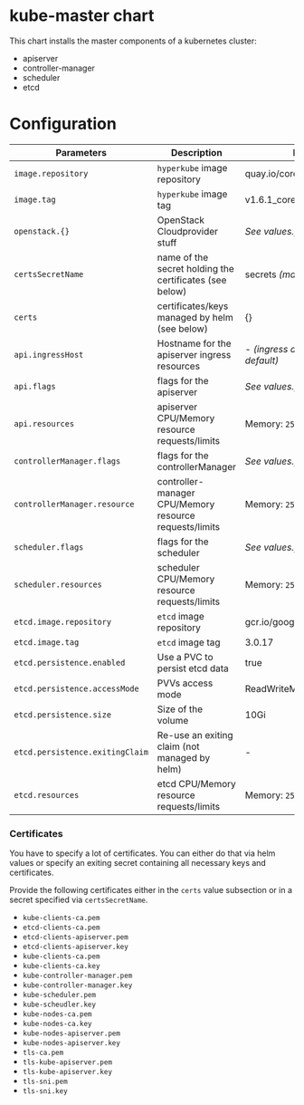 kube-master chart
=================
This chart installs the master components of a kubernetes cluster:

 * apiserver
 * controller-manager
 * scheduler
 * etcd

Configuration
=============

| Parameters                      | Description                                             | Default                           |
| ------------------------------- | ------------------------------------------------------- | --------------------------------- |
| `image.repository`              | `hyperkube` image repository                            | quay.io/coreos/hyperkube          |
| `image.tag`                     | `hyperkube` image tag                                   | v1.6.1_coreos.0                   |
| `openstack.{}`                  | OpenStack Cloudprovider stuff                           | *See values.yaml for details*     |
| `certsSecretName`               | name of the secret holding the certificates (see below) | secrets *(managed by helm)*       | 
| `certs`                         | certificates/keys managed by helm (see below)           | {}                                |
| `api.ingressHost`               | Hostname for the apiserver ingress resources            | - *(ingress disabled by default)* |
| `api.flags`                     | flags for the apiserver                                 | *See values.yaml*                 |
| `api.resources`                 | apiserver CPU/Memory resource requests/limits           | Memory: `256Mi`, CPU: `100m`      |
| `controllerManager.flags`       | flags for the controllerManager                         | *See values.yaml*                 |
| `controllerManager.resource`    | controller-manager CPU/Memory resource requests/limits  | Memory: `256Mi`, CPU: `100m`      |
| `scheduler.flags`               | flags for the scheduler                                 | *See values.yaml*                 |
| `scheduler.resources`           | scheduler CPU/Memory resource requests/limits           | Memory: `256Mi`, CPU: `100m`      |
| `etcd.image.repository`         | `etcd` image repository                                 | gcr.io/google_containers/etcd     |
| `etcd.image.tag`                | `etcd` image tag                                        | 3.0.17                            |
| `etcd.persistence.enabled`      | Use a PVC to persist etcd data                          | true                              |
| `etcd.persistence.accessMode`   | PVVs access mode                                        | ReadWriteMany                     |
| `etcd.persistence.size`         | Size of the volume                                      | 10Gi                              |
| `etcd.persistence.exitingClaim` | Re-use an exiting claim (not managed by helm)           | -                                 |
| `etcd.resources`                | etcd CPU/Memory resource requests/limits                | Memory: `256Mi`, CPU: `100m`      |

### Certificates
You have to specify a lot of certificates. You can either do that via helm values or specify an exiting secret containing all necessary keys and certificates.

Provide the following certificates either in the `certs` value subsection or in a secret specified via `certsSecretName`.

* `kube-clients-ca.pem`
* `etcd-clients-ca.pem`
* `etcd-clients-apiserver.pem`
* `etcd-clients-apiserver.key`
* `kube-clients-ca.pem`
* `kube-clients-ca.key`
* `kube-controller-manager.pem`
* `kube-controller-manager.key`
* `kube-scheduler.pem`
* `kube-scheudler.key`
* `kube-nodes-ca.pem`
* `kube-nodes-ca.key`
* `kube-nodes-apiserver.pem`
* `kube-nodes-apiserver.key`
* `tls-ca.pem`
* `tls-kube-apiserver.pem`
* `tls-kube-apiserver.key`
* `tls-sni.pem`
* `tls-sni.key`